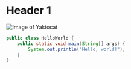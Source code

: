 # Header 1 
![Image of Yaktocat](https://octodex.github.com/images/yaktocat.png)
```java
public class HelloWorld {
    public static void main(String[] args) {
        System.out.println("Hello, world!");
    }
}
